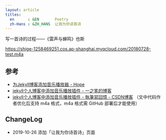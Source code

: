 ```yaml
---
layout: article
titles: 
  en      : &EN       Poetry
  zh-Hans : &ZH_HANS  让我为你读首诗
---
```


 写一首诗的过程——《雷声与蝉鸣》也斯

https://shige-1258469251.cos.ap-shanghai.myqcloud.com/20180728-test.m4a

## 参考
- [为Jekyll博客添加音乐播放器 - Hope](http://leohope.com/%E8%A7%A3%E9%97%AE%E9%A2%98/2018/06/04/music-player/)
- [jekyll个人博客中添加音乐播放插件 - 一之笔的博客](https://yizibi.github.io/2018/10/15/jekyll%E4%B8%AA%E4%BA%BA%E5%8D%9A%E5%AE%A2%E4%B8%AD%E6%B7%BB%E5%8A%A0%E9%9F%B3%E4%B9%90%E6%92%AD%E6%94%BE%E6%8F%92%E4%BB%B6/)
- [jekyll个人博客中添加音乐播放插件 - 執筆冩回憶 - CSDN博客](https://blog.csdn.net/z564359805/article/details/100709964) （文中代码作者优化后支持 m4a 格式，m4a 格式需 GitHub 部署后才能使用）

## ChangeLog
- 2019-10-26 添加「让我为你诗首诗」页面

